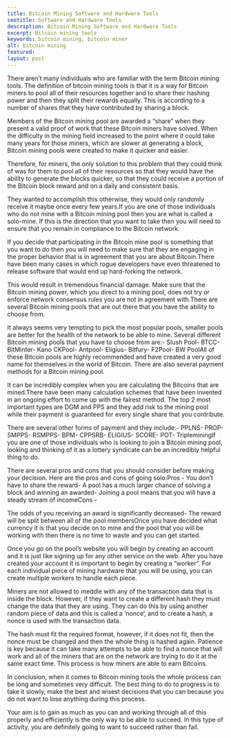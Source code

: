 ```yaml
---
title: Bitcoin Mining Software and Hardware Tools
seotitle: Software and Hardware Tools
description: Bitcoin Mining Software and Hardware Tools
excerpt: Bitcoin mining tools
keywords: bitcoin mining, bitcoin miner
alt: bitcoin mining
featured: 
layout: post
---
```


<p>There aren’t many individuals who are familiar with the term Bitcoin mining tools. The definition of bitcoin mining tools is that it is a way for Bitcoin miners to pool all of their resources together and to share their hashing power and then they split their rewards equally. This is according to a number of shares that they have contributed by sharing a block.<p>

<p>Members of the Bitcoin mining pool are awarded a “share” when they present a valid proof of work that these Bitcoin miners have solved. When the difficulty in the mining field increased to the point where it could take many years for those miners, which are slower at generating a block, Bitcoin mining pools were created to make it quicker and easier.<p>

<p>Therefore, for miners, the only solution to this problem that they could think of was for them to pool all of their resources so that they would have the ability to generate the blocks quicker, so that they could receive a portion of the Bitcoin block reward and on a daily and consistent basis. <p>

<p>They wanted to accomplish this otherwise, they would only randomly receive it maybe once every few years.If you are one of those individuals who do not mine with a Bitcoin mining pool then you are what is called a solo-mine. If this is the direction that you want to take then you will need to ensure that you remain in compliance to the Bitcoin network. <p>

<p>If you decide that participating in the Bitcoin mine pool is something that you want to do then you will need to make sure that they are engaging in the proper behavior that is in agreement that you are about Bitcoin.There have been many cases in which rogue developers have even threatened to release software that would end up hard-forking the network. <p>

<p>This would result in tremendous financial damage. Make sure that the Bitcoin mining power, which you direct to a mining pool, does not try or enforce network consensus rules you are not in agreement with.There are several Bitcoin mining pools that are out there that you have the ability to choose from. <p>

<p>It always seems very tempting to pick the most popular pools, smaller pools are better for the health of the network to be able to mine. Several different Bitcoin mining pools that you have to choose from are:- Slush Pool- BTCC- BitMinter- Kano CKPool- Antpool- Eligius- Bitfury- F2Pool- BW PoolAll of these Bitcoin pools are highly recommended and have created a very good name for themselves in the world of Bitcoin. There are also several payment methods for a Bitcoin mining pool. <p>

<p>It can be incredibly complex when you are calculating the Bitcoins that are mined.There have been many calculation schemes that have been invented in an ongoing effort to come up with the fairest method. The top 2 most important types are DGM and PPS and they add risk to the mining pool while their payment is guaranteed for every single share that you contribute. <p>

<p>There are several other forms of payment and they include:- PPLNS- PROP- SMPPS- RSMPPS- BPM- CPPSRB- ELIGIUS- SCORE- POT- TripleminingIf you are one of those individuals who is looking to join a Bitcoin mining pool, looking and thinking of it as a lottery syndicate can be an incredibly helpful thing to do. <p>

<p>There are several pros and cons that you should consider before making your decision. Here are the pros and cons of going solo:Pros  - You don’t have to share the reward- A pool has a much larger chance of solving a block and winning an awarded- Joining a pool means that you will have a steady stream of incomeCons  - <p>

<p>The odds of you receiving an award is significantly decreased- The reward will be split between all of the pool membersOnce you have decided what currency it is that you decide on to mine and the pool that you will be working with then there is no time to waste and you can get started. <p>

<p>Once you go on the pool’s website you will begin by creating an account and it is just like signing up for any other service on the web. After you have created your account it is important to begin by creating a “worker”. For each individual piece of mining hardware that you will be using, you can create multiple workers to handle each piece.<p>

<p>Miners are not allowed to meddle with any of the transaction data that is inside the block. However, if they want to create a different hash they must change the data that they are using. They can do this by using another random piece of data and this is called a ‘nonce’, and to create a hash, a nonce is used with the transaction data.<p>

<p>The hash must fit the required format, however, if it does not fit, then the nonce must be changed and then the whole thing is hashed again. Patience is key because it can take many attempts to be able to find a nonce that will work and all of the miners that are on the network are trying to do it at the same exact time. This process is how miners are able to earn Bitcoins.<p>

<p>In conclusion, when it comes to Bitcoin mining tools the whole process can be long and sometimes very difficult. The best thing to do to progress is to take it slowly, make the best and wisest decisions that you can because you do not want to lose anything during this process.<p>

<p>Your aim is to gain as much as you can and working through all of this properly and efficiently is the only way to be able to succeed. In this type of activity, you are definitely going to want to succeed rather than fail.<p>
